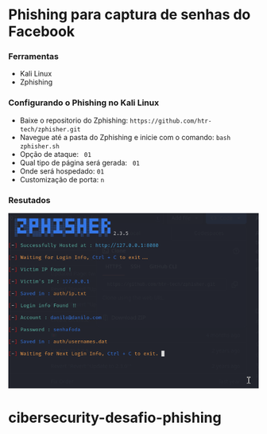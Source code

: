 # Phishing para captura de senhas do Facebook

### Ferramentas

- Kali Linux
- Zphishing

### Configurando o Phishing no Kali Linux

- Baixe o repositorio do Zphishing: ``` https://github.com/htr-tech/zphisher.git ```
- Navegue até a pasta do Zphishing e inicie com o comando: ``` bash zphisher.sh ```
- Opção de ataque: ``` 01```
- Qual tipo de página será gerada: ``` 01```
- Onde será hospedado: ```01 ```
- Customização de porta: ``` n ```

### Resutados

![Alt text](./Password.png "Optional title")

# cibersecurity-desafio-phishing
